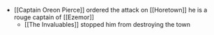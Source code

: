 - [[Captain Oreon Pierce]]  ordered the attack on [[Horetown]] he is a rouge captain of [[Ezemor]] 
    - [[The Invaluables]]  stopped him from destroying the town
